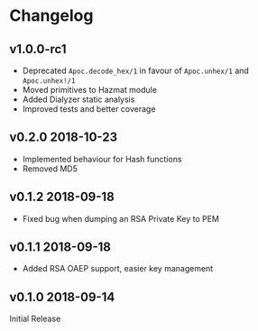 # Changelog

## v1.0.0-rc1

* Deprecated `Apoc.decode_hex/1` in favour of `Apoc.unhex/1` and `Apoc.unhex!/1`
* Moved primitives to Hazmat module
* Added Dialyzer static analysis
* Improved tests and better coverage

## v0.2.0 2018-10-23

* Implemented behaviour for Hash functions
* Removed MD5

## v0.1.2 2018-09-18

* Fixed bug when dumping an RSA Private Key to PEM

## v0.1.1 2018-09-18

* Added RSA OAEP support, easier key management

## v0.1.0 2018-09-14

Initial Release

